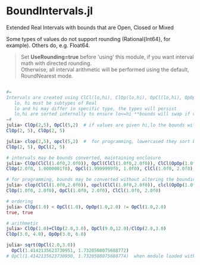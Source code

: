 # BoundIntervals.jl
Extended Real Intervals with bounds that are Open, Closed or Mixed

Some types of values do not support rounding (Rational{Int64}, for example). Others do, e.g. Float64.

>   Set __UseRounding=true__ before 'using' this module, if you want interval math with directed rounding.  
>   Otherwise, all interval arithmetic will be performed using the default, RoundNearest mode.


```julia

#=
Intervals are created using ClCl(lo,hi), ClOp(lo,hi), OpCl(lo,hi), OpOp(lo,hi)
   lo, hi must be subtypes of Real
   lo and hi may differ in specific type, the types will persist
   lo,hi are sorted internally to ensure lo<=hi **bounds will swap if values swap**
=#
julia> ClOp(2,5), OpCl(5,2)  # if values are given hi,lo the bounds will be swapped
ClOp(2, 5), ClOp(2, 5)

julia> clop(2,5), opcl(5,2)  #  for programming, lowercased they sort but do not swap bounds
ClOp(2, 5), OpCl(2, 5)

# intervals may be bounds converted, maintaining enclosure
julia> ClOp(ClCl(1.0f0,2.0f0)), OpCl(ClCl(1.0f0,2.0f0)), ClCl(OpOp(1.0f0,2.0f0))
ClOp(2.0f0, 1.0000001f0), OpCl(1.9999999f0, 1.0f0), ClCl(1.0f0, 2.0f0)

# for programming, bounds may be converted without altering the bounding values
julia> clop(ClCl(1.0f0,2.0f0)), opcl(ClCl(1.0f0,2.0f0)), clcl(OpOp(1.0f0 2.0f0))
ClOp(1.0f0, 2.0f0), OpCl(1.0f0, 2.0f0), ClCl(1.0f0, 2.0f0)

# ordering
julia> ClOp(1.0) < OpCl(1.0), OpOp(1.0,2.0) != OpCl(1.0,2.0)
true, true

# arithmetic
julia> ClOp(1.0)+ClOp(2.0,3.0), OpCl(9.0,12.0)/ClOp(2.0,3.0)
ClOp(3.0, 4.0), OpOp(3.0, 6.0)

julia> sqrt(OpCl(2.0,3.0))
  OpCl(1.4142135623730951, 1.7320508075688772)
# OpCl(1.4142135623730950, 1.7320508075688774)  when module loaded with UseRounding=true


